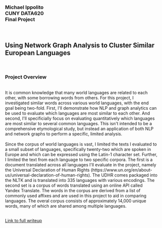 <h3>Michael Ippolito<br />
CUNY DATA620<br />
Final Project</h3>
<br />
<h2>Using Network Graph Analysis to Cluster Similar European Languages</h2>
<br />
<h3>Project Overview</h3>
<br />
It is common knowledge that many world languages are related to each other, with some borrowing words from others. For this project, I investigated similar words across various world languages, with the end goal being two-fold. First, I'll demonstrate how NLP and graph analytics can be used to evaluate which languages are most similar to each other. And second, I'll specificially focus on evaluating quantitatively which languages are most similar to several common languages. This isn't intended to be a comprehensive etymological study, but instead an application of both NLP and network graphs to perform a specific, limited analysis.<br />
<br />
Since the corpus of world languages is vast, I limited the texts I evaluated to a small subset of languages, specifically twenty-two which are spoken in Europe and which can be expressed using the Latin-1 character set. Further, I limited the text from each language to two specific corpora. The first is a document translated across all languages I'll evaluate in the project, namely the Universal Declaration of Human Rights (https://www.un.org/en/about-us/universal-declaration-of-human-rights). The UDHR comes packaged into the NLTK and is translated into 335 languages with various encodings. The second set is a corpus of words translated using an online API called Yandex Translate. The words in the corpus are derived from a list of commonly used affixes and are used in this project to aid in comparing languages. The overal corpus consists of approximately 14,000 unique words, many of which are shared among multiple languages.<br />
<br />

[Link to full writeup](https://htmlpreview.github.io/?https://raw.githubusercontent.com/mmippolito/cuny_data620_final_project/main/final_project.html)
